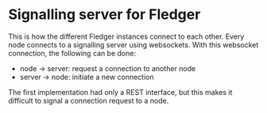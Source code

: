 # Signalling server for Fledger

This is how the different Fledger instances connect to each other.
Every node connects to a signalling server using websockets.
With this websocket connection, the following can be done:

- node -> server: request a connection to another node
- server -> node: initiate a new connection

The first implementation had only a REST interface, but this makes it difficult
to signal a connection request to a node.
